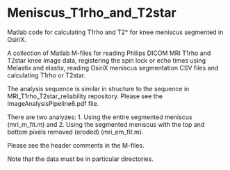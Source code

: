 # Meniscus_T1rho_and_T2star
Matlab code for calculating T1rho and T2* for knee meniscus segmented in OsiriX.

A collection of Matlab M-files for reading Philips DICOM MRI T1rho and T2star knee image data, registering the spin lock or echo times using Melastix and elastix, reading OsiriX meniscus segmentation CSV files and calculating T1rho or T2star.

The analysis sequence is similar in structure to the sequence in MRI_T1rho_T2star_reliability repository.  Please see the ImageAnalysisPipeline6.pdf file.

There are two analyzes:  1. Using the entire segmented meniscus (mri_m_fit.m) and 2. Using the segmented meniscus with the top and bottom pixels removed (eroded) (mri_em_fit.m).

Please see the header comments in the M-files.

Note that the data must be in particular directories.
